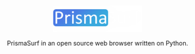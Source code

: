 <p align="center">
<picture>
  <img alt="PrismaSurf" src="https://github.com/JustHomka/PrismaSurf/blob/main/PrismaSurf%20logo.png" width="40%">
</picture>
</p>

<p align="center">
  PrismaSurf in an open source web browser written on Python.
</p>
